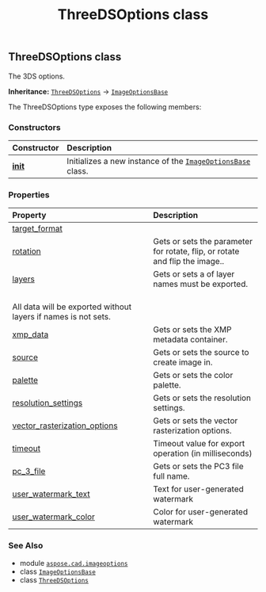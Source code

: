﻿---
title: ThreeDSOptions class
second_title: Aspose.CAD for Python via .NET API References
description: 
type: docs
weight: 270
url: /python-net/aspose.cad.imageoptions/threedsoptions/
is_root: false
---

## ThreeDSOptions class

The 3DS options.



**Inheritance:** [`ThreeDSOptions`](/cad/python-net/aspose.cad.imageoptions/threedsoptions) → 
[`ImageOptionsBase`](/cad/python-net/aspose.cad/imageoptionsbase)



The ThreeDSOptions type exposes the following members:

### Constructors
| Constructor | Description |
| :- | :- |
| [__init__](/cad/python-net/aspose.cad.imageoptions/threedsoptions/__init__/#) | Initializes a new instance of the [`ImageOptionsBase`](/cad/python-net/aspose.cad/imageoptionsbase) class. |


### Properties
| Property | Description |
| :- | :- |
| [target_format](/cad/python-net/aspose.cad.imageoptions/threedsoptions/target_format) |  |
| [rotation](/cad/python-net/aspose.cad.imageoptions/threedsoptions/rotation) | Gets or sets the parameter for rotate, flip, or rotate and flip the image.. |
| [layers](/cad/python-net/aspose.cad.imageoptions/threedsoptions/layers) | Gets or sets a of layer names must be exported.<br/>All data will be exported without layers if names is not sets. |
| [xmp_data](/cad/python-net/aspose.cad.imageoptions/threedsoptions/xmp_data) | Gets or sets the XMP metadata container. |
| [source](/cad/python-net/aspose.cad.imageoptions/threedsoptions/source) | Gets or sets the source to create image in. |
| [palette](/cad/python-net/aspose.cad.imageoptions/threedsoptions/palette) | Gets or sets the color palette. |
| [resolution_settings](/cad/python-net/aspose.cad.imageoptions/threedsoptions/resolution_settings) | Gets or sets the resolution settings. |
| [vector_rasterization_options](/cad/python-net/aspose.cad.imageoptions/threedsoptions/vector_rasterization_options) | Gets or sets the vector rasterization options. |
| [timeout](/cad/python-net/aspose.cad.imageoptions/threedsoptions/timeout) | Timeout value for export operation (in milliseconds) |
| [pc_3_file](/cad/python-net/aspose.cad.imageoptions/threedsoptions/pc_3_file) | Gets or sets the PC3 file full name. |
| [user_watermark_text](/cad/python-net/aspose.cad.imageoptions/threedsoptions/user_watermark_text) | Text for user-generated watermark |
| [user_watermark_color](/cad/python-net/aspose.cad.imageoptions/threedsoptions/user_watermark_color) | Color for user-generated watermark |



### See Also
* module [`aspose.cad.imageoptions`](..)
* class [`ImageOptionsBase`](/cad/python-net/aspose.cad/imageoptionsbase)
* class [`ThreeDSOptions`](/cad/python-net/aspose.cad.imageoptions/threedsoptions)
